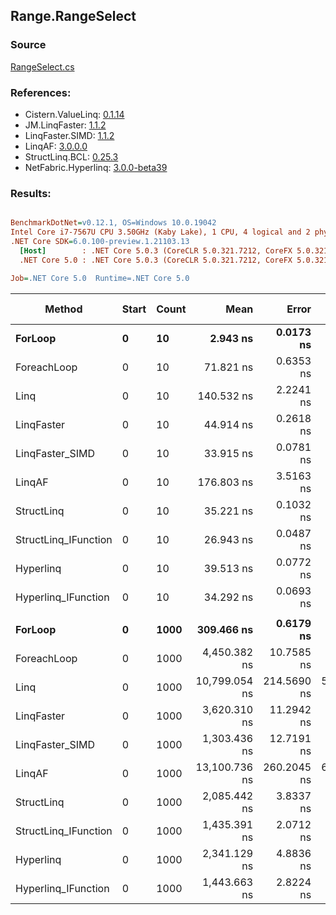 ﻿## Range.RangeSelect

### Source
[RangeSelect.cs](../LinqBenchmarks/Range/RangeSelect.cs)

### References:
- Cistern.ValueLinq: [0.1.14](https://www.nuget.org/packages/Cistern.ValueLinq/0.1.14)
- JM.LinqFaster: [1.1.2](https://www.nuget.org/packages/JM.LinqFaster/1.1.2)
- LinqFaster.SIMD: [1.1.2](https://www.nuget.org/packages/LinqFaster.SIMD/1.0.3)
- LinqAF: [3.0.0.0](https://www.nuget.org/packages/LinqAF/3.0.0.0)
- StructLinq.BCL: [0.25.3](https://www.nuget.org/packages/StructLinq.BCL/0.25.3)
- NetFabric.Hyperlinq: [3.0.0-beta39](https://www.nuget.org/packages/NetFabric.Hyperlinq/3.0.0-beta39)

### Results:
``` ini

BenchmarkDotNet=v0.12.1, OS=Windows 10.0.19042
Intel Core i7-7567U CPU 3.50GHz (Kaby Lake), 1 CPU, 4 logical and 2 physical cores
.NET Core SDK=6.0.100-preview.1.21103.13
  [Host]        : .NET Core 5.0.3 (CoreCLR 5.0.321.7212, CoreFX 5.0.321.7212), X64 RyuJIT
  .NET Core 5.0 : .NET Core 5.0.3 (CoreCLR 5.0.321.7212, CoreFX 5.0.321.7212), X64 RyuJIT

Job=.NET Core 5.0  Runtime=.NET Core 5.0  

```
|               Method | Start | Count |          Mean |       Error |      StdDev | Ratio | RatioSD |  Gen 0 | Gen 1 | Gen 2 | Allocated |
|--------------------- |------ |------ |--------------:|------------:|------------:|------:|--------:|-------:|------:|------:|----------:|
|              **ForLoop** |     **0** |    **10** |      **2.943 ns** |   **0.0173 ns** |   **0.0162 ns** |  **1.00** |    **0.00** |      **-** |     **-** |     **-** |         **-** |
|          ForeachLoop |     0 |    10 |     71.821 ns |   0.6353 ns |   0.5632 ns | 24.40 |    0.23 | 0.0267 |     - |     - |      56 B |
|                 Linq |     0 |    10 |    140.532 ns |   2.2241 ns |   1.8572 ns | 47.71 |    0.80 | 0.0420 |     - |     - |      88 B |
|           LinqFaster |     0 |    10 |     44.914 ns |   0.2618 ns |   0.2449 ns | 15.26 |    0.12 | 0.0612 |     - |     - |     128 B |
|      LinqFaster_SIMD |     0 |    10 |     33.915 ns |   0.0781 ns |   0.0652 ns | 11.51 |    0.06 | 0.0612 |     - |     - |     128 B |
|               LinqAF |     0 |    10 |    176.803 ns |   3.5163 ns |   8.8216 ns | 60.72 |    2.64 |      - |     - |     - |         - |
|           StructLinq |     0 |    10 |     35.221 ns |   0.1032 ns |   0.0915 ns | 11.96 |    0.08 | 0.0114 |     - |     - |      24 B |
| StructLinq_IFunction |     0 |    10 |     26.943 ns |   0.0487 ns |   0.0432 ns |  9.15 |    0.06 |      - |     - |     - |         - |
|            Hyperlinq |     0 |    10 |     39.513 ns |   0.0772 ns |   0.0684 ns | 13.42 |    0.08 |      - |     - |     - |         - |
|  Hyperlinq_IFunction |     0 |    10 |     34.292 ns |   0.0693 ns |   0.0578 ns | 11.64 |    0.07 |      - |     - |     - |         - |
|                      |       |       |               |             |             |       |         |        |       |       |           |
|              **ForLoop** |     **0** |  **1000** |    **309.466 ns** |   **0.6179 ns** |   **0.5780 ns** |  **1.00** |    **0.00** |      **-** |     **-** |     **-** |         **-** |
|          ForeachLoop |     0 |  1000 |  4,450.382 ns |  10.7585 ns |  10.0635 ns | 14.38 |    0.04 | 0.0229 |     - |     - |      56 B |
|                 Linq |     0 |  1000 | 10,799.054 ns | 214.5690 ns | 594.5696 ns | 35.39 |    2.22 | 0.0305 |     - |     - |      88 B |
|           LinqFaster |     0 |  1000 |  3,620.310 ns |  11.2942 ns |  10.0120 ns | 11.70 |    0.05 | 3.8452 |     - |     - |    8048 B |
|      LinqFaster_SIMD |     0 |  1000 |  1,303.436 ns |  12.7191 ns |  11.2752 ns |  4.21 |    0.03 | 3.8452 |     - |     - |    8048 B |
|               LinqAF |     0 |  1000 | 13,100.736 ns | 260.2045 ns | 685.4826 ns | 42.09 |    2.37 |      - |     - |     - |         - |
|           StructLinq |     0 |  1000 |  2,085.442 ns |   3.8337 ns |   3.3984 ns |  6.74 |    0.01 | 0.0114 |     - |     - |      24 B |
| StructLinq_IFunction |     0 |  1000 |  1,435.391 ns |   2.0712 ns |   1.7296 ns |  4.64 |    0.01 |      - |     - |     - |         - |
|            Hyperlinq |     0 |  1000 |  2,341.129 ns |   4.8836 ns |   4.5682 ns |  7.57 |    0.02 |      - |     - |     - |         - |
|  Hyperlinq_IFunction |     0 |  1000 |  1,443.663 ns |   2.8224 ns |   2.2036 ns |  4.66 |    0.01 |      - |     - |     - |         - |
